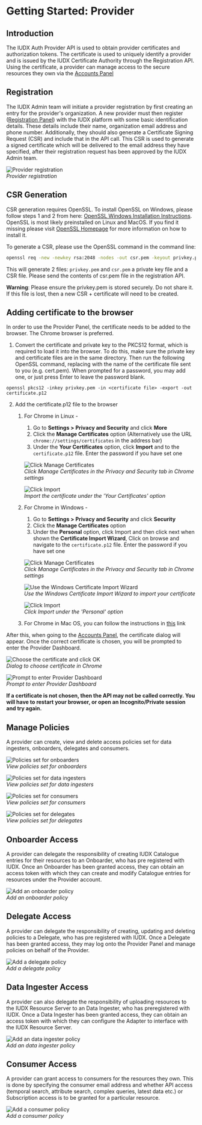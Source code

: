 # Getting Started: Provider

## Introduction

The IUDX Auth Provider API is used to obtain provider certificates and authorization tokens. The certificate is used to uniquely identify a provider and is issued by the IUDX Certificate Authority through the Registration API. Using the certificate, a provider can manage access to the secure resources they own via the [Accounts Panel](https://accounts.iudx.org.in)

## Registration

The IUDX Admin team will initiate a provider registration by first creating an entry for the provider's organization. A new provider must then register ([Registration Panel](https://accounts.iudx.org.in/register)) with the IUDX platform with some basic identification details. These details include their name, organization email address and phone number. Additionally, they should also generate a Certificate Signing Request (CSR) and include that in the API call. This CSR is used to generate a signed certificate which will be delivered to the email address they have specified, after their registration request has been approved by the IUDX Admin team.

![Provider registration](../resources/auth/prov-reg.png)<br>
*Provider registration*

## CSR Generation
CSR generation requires OpenSSL. To install OpenSSL on Windows, please follow steps 1 and 2 from here: [OpenSSL Windows Installation Instructions](https://www.namecheap.com/support/knowledgebase/article.aspx/10161/14/generating-a-csr-on-windows-using-openssl). OpenSSL is most likely preinstalled on Linux and MacOS. If you find it missing please visit [OpenSSL Homepage](https://www.openssl.org/) for more information on how to install it.

To generate a CSR, please use the OpenSSL command in the command line:
```bash
openssl req -new -newkey rsa:2048 -nodes -out csr.pem -keyout privkey.pem -subj "/"
```
This will generate 2 files: `privkey.pem` and `csr.pem` a private key file and a CSR file. Please send the contents of csr.pem file in the registration API.

**Warning**: Please ensure the privkey.pem is stored securely. Do not share it. If this file is lost, then a new CSR + certificate will need to be created.

## Adding certificate to the browser

In order to use the Provider Panel, the certificate needs to be added to the browser. The Chrome browser is preferred.

1. Convert the certificate and private key to the PKCS12 format, which is required to load it into the browser. To do this, make sure the private key and certificate files are in the same directory. Then run the following OpenSSL command, replacing <certificate file> with the name of the certificate file sent to you (e.g. cert.pem). When prompted for a password, you may add one, or just press Enter to leave the password blank.

```
openssl pkcs12 -inkey privkey.pem -in <certificate file> -export -out certificate.p12
```

2. Add the certificate.p12 file to the browser 
    1. For Chrome in Linux -
        1. Go to **Settings > Privacy and Security** and click **More**
        2. Click the **Manage Certificates** option (Alternatively use the URL `chrome://settings/certificates` in the address bar)
        3. Under the **Your Certificates** option, click **Import** and  to the `certificate.p12` file. Enter the password if you have set one

		![Click Manage Certificates](../resources/auth/chrome-lin1.png)<br>
		*Click Manage Certificates in the Privacy and Security tab in Chrome settings*

		![Click Import](../resources/auth/chrome-lin2.png)<br>
		*Import the certificate under the 'Your Certificates' option*

    2. For Chrome in Windows -
        1. Go to **Settings > Privacy and Security** and click **Security**
        2. Click the **Manage Certificates** option
        3. Under the **Personal** option, click Import and then click next when shown the **Certificate Import Wizard**, Click on browse and navigate to the `certificate.p12` file. Enter the password if you have set one
        
        ![Click Manage Certificates](../resources/auth/chrome-win1.png)<br>
		*Click Manage Certificates in the Privacy and Security tab in Chrome settings*

		![Use the Windows Certificate Import Wizard](../resources/auth/chrome-win2.png)<br>
		*Use the Windows Certificate Import Wizard to import your certificate*
		
		![Click Import](../resources/auth/chrome-win3.png)<br>
		*Click Import under the 'Personal' option*

    3. For Chrome in Mac OS, you can follow the instructions in [this](https://www.digicert.com/kb/managing-client-certificates.htm#chrome_import_cert_2) link

After this, when going to the [Accounts Panel](https://accounts.iudx.org.in), the certificate dialog will appear. Once the correct certificate is chosen, you will be prompted to enter the Provider Dashboard.

![Choose the certificate and click OK](../resources/auth/cert-dialog.png)<br>
*Dialog to choose certificate in Chrome*

![Prompt to enter Provider Dashboard](../resources/auth/login-prov.png)<br>
*Prompt to enter Provider Dashboard*

**If a certificate is not chosen, then the API may not be called correctly. You will have to restart your browser, or open an Incognito/Private session and try again.**

## Manage Policies
A provider can create, view and delete access policies set for data ingesters, onboarders, delegates and consumers.

![Policies set for onboarders](../resources/auth/view-onboarder.png)<br>
*View policies set for onboarders*


![Policies set for data ingesters](../resources/auth/view-ingester.png)<br>
*View policies set for data ingesters*


![Policies set for consumers](../resources/auth/view-consumer.png)<br>
*View policies set for consumers*


![Policies set for delegates](../resources/auth/view-delegate.png)<br>
*View policies set for delegates*
 
## Onboarder Access
A provider can delegate the responsibility of creating IUDX Catalogue entries for their resources to an Onboarder, who has pre registered with IUDX. Once an Onboarder has been granted access, they can obtain an access token with which they can create and modify Catalogue entries for resources under the Provider account.

![Add an onboarder policy](../resources/auth/access-ob.png)<br>
*Add an onboarder policy*

## Delegate Access
A provider can delegate the responsibility of creating, updating and deleting policies to a Delegate, who has pre registered with IUDX. Once a Delegate has been granted access, they may log onto the Provider Panel and manage policies on behalf of the Provider.

![Add a delegate policy](../resources/auth/access-dele.png)<br>
*Add a delegate policy*

## Data Ingester Access
A provider can also delegate the responsibility of uploading resources to the IUDX Resource Server to an Data Ingester, who has preregistered with IUDX. Once a Data Ingester has been granted access, they can obtain an access token with which they can configure the Adapter to interface with the IUDX Resource Server.

![Add an data ingester policy](../resources/auth/access-di.png)<br>
*Add an data ingester policy*

## Consumer Access
A provider can grant access to consumers for the resources they own. This is done by specifying the consumer email address and whether API access (temporal search, attribute search, complex queries, latest data etc.) or Subscription access is to be granted for a particular resource.

![Add a consumer policy](../resources/auth/access-co.png)<br>
*Add a consumer policy*

